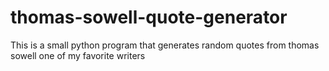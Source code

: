 # thomas-sowell-quote-generator
This is a small python program that generates random quotes from thomas sowell one of my favorite writers
